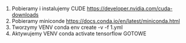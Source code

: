 1. Pobieramy i instalujemy CUDE 
https://developer.nvidia.com/cuda-downloads
2. Pobieramy miniconde
https://docs.conda.io/en/latest/miniconda.html
3. Tworzymy VENV
conda env create -v -f 1.yml
4. Aktywujemy VENV
conda activate tensorflow
GOTOWE
